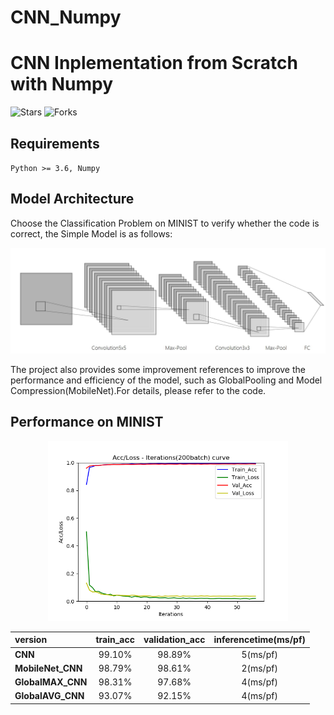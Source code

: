 # CNN_Numpy
# CNN Inplementation from Scratch with Numpy
![Stars](https://img.shields.io/github/stars/yfreedomliTHU/CNN_Numpy)
![Forks](https://img.shields.io/github/forks/yfreedomliTHU/CNN_Numpy)

## Requirements
`Python >= 3.6, Numpy`

## Model Architecture
Choose the Classification Problem on MINIST to verify whether the code is correct, the Simple Model is as follows:
<center>

<img src="img/MODEL.JPG" style="zoom:60%"/>

</center>

The project also provides some improvement references to improve the performance and efficiency of the model, such as GlobalPooling and Model Compression(MobileNet).For details, please refer to the code.

## Performance on MINIST
<center>

<img src="img/Train_ACC_LOSS.png" style="zoom:60%"/>

| version      | train_acc | validation_acc | inferencetime(ms/pf) |
| :----------- | :------------: | :-------: | :------------------: |
| **CNN** |    99.10%      |  98.89%     |       5(ms/pf)       |
| **MobileNet_CNN** |     98.79%     |  98.61%   |       2(ms/pf)  |
| **GlobalMAX_CNN** |     98.31%     |  97.68%   |       4(ms/pf)  |
| **GlobalAVG_CNN** |     93.07%     |  92.15%   |       4(ms/pf)  |


</center>
